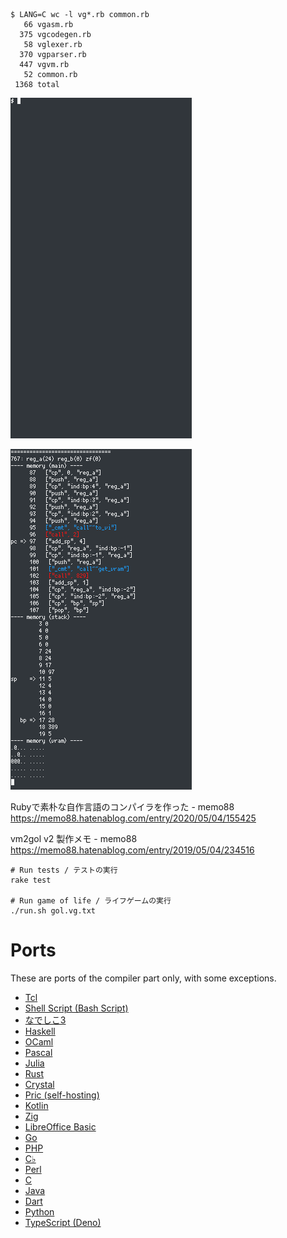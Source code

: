 ```
$ LANG=C wc -l vg*.rb common.rb
   66 vgasm.rb
  375 vgcodegen.rb
   58 vglexer.rb
  370 vgparser.rb
  447 vgvm.rb
   52 common.rb
 1368 total
```

![image](https://raw.githubusercontent.com/sonota88/vm2gol-v2/images/images/run_gol_step62.gif)

![image](https://raw.githubusercontent.com/sonota88/vm2gol-v2/images/images/run_gol_step62_step.gif)


Rubyで素朴な自作言語のコンパイラを作った - memo88  
https://memo88.hatenablog.com/entry/2020/05/04/155425

vm2gol v2 製作メモ - memo88  
https://memo88.hatenablog.com/entry/2019/05/04/234516


```
# Run tests / テストの実行
rake test

# Run game of life / ライフゲームの実行
./run.sh gol.vg.txt
```


# Ports

These are ports of the compiler part only, with some exceptions.

- [Tcl](https://github.com/sonota88/vm2gol-v2-tcl)
- [Shell Script (Bash Script)](https://github.com/sonota88/vm2gol-v2-bash)
- [なでしこ3](https://github.com/sonota88/vm2gol-v2-nadesiko3)
- [Haskell](https://github.com/sonota88/vm2gol-v2-haskell)
- [OCaml](https://github.com/sonota88/vm2gol-v2-ocaml)
- [Pascal](https://github.com/sonota88/vm2gol-v2-pascal)
- [Julia](https://github.com/sonota88/vm2gol-v2-julia)
- [Rust](https://github.com/sonota88/vm2gol-v2-rust)
- [Crystal](https://github.com/sonota88/vm2gol-v2-crystal)
- [Pric (self-hosting)](https://github.com/sonota88/pric)
- [Kotlin](https://github.com/sonota88/vm2gol-v2-kotlin)
- [Zig](https://github.com/sonota88/vm2gol-v2-zig)
- [LibreOffice Basic](https://github.com/sonota88/vm2gol-v2-libreoffice-basic)
- [Go](https://github.com/sonota88/vm2gol-v2-go)
- [PHP](https://github.com/sonota88/vm2gol-v2-php)
- [C♭](https://github.com/sonota88/vm2gol-v2-cflat)
- [Perl](https://github.com/sonota88/vm2gol-v2-perl)
- [C](https://github.com/sonota88/vm2gol-v2-c)
- [Java](https://github.com/sonota88/vm2gol-v2-java)
- [Dart](https://github.com/sonota88/vm2gol-v2-dart)
- [Python](https://github.com/sonota88/vm2gol-v2-python)
- [TypeScript (Deno)](https://github.com/sonota88/vm2gol-v2-typescript)
